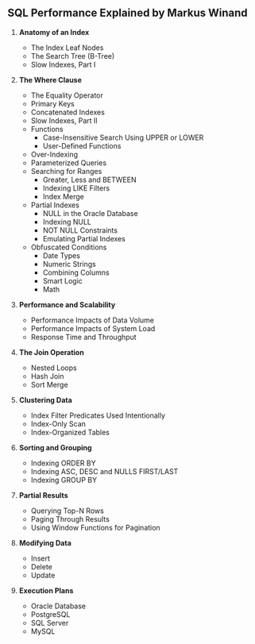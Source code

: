 ## SQL Performance Explained by Markus Winand

1. **Anatomy of an Index**
   - The Index Leaf Nodes
   - The Search Tree (B-Tree)
   - Slow Indexes, Part I

2. **The Where Clause**
   - The Equality Operator
   - Primary Keys
   - Concatenated Indexes
   - Slow Indexes, Part II
   - Functions
     - Case-Insensitive Search Using UPPER or LOWER
     - User-Defined Functions
   - Over-Indexing
   - Parameterized Queries
   - Searching for Ranges
     - Greater, Less and BETWEEN
     - Indexing LIKE Filters
     - Index Merge
   - Partial Indexes
     - NULL in the Oracle Database
     - Indexing NULL
     - NOT NULL Constraints
     - Emulating Partial Indexes
   - Obfuscated Conditions
     - Date Types
     - Numeric Strings
     - Combining Columns
     - Smart Logic
     - Math

3. **Performance and Scalability**
   - Performance Impacts of Data Volume
   - Performance Impacts of System Load
   - Response Time and Throughput

4. **The Join Operation**
   - Nested Loops
   - Hash Join
   - Sort Merge

5. **Clustering Data**
   - Index Filter Predicates Used Intentionally
   - Index-Only Scan
   - Index-Organized Tables

6. **Sorting and Grouping**
   - Indexing ORDER BY
   - Indexing ASC, DESC and NULLS FIRST/LAST
   - Indexing GROUP BY

7. **Partial Results**
   - Querying Top-N Rows
   - Paging Through Results
   - Using Window Functions for Pagination

8. **Modifying Data**
   - Insert
   - Delete
   - Update

9. **Execution Plans**
   - Oracle Database
   - PostgreSQL
   - SQL Server
   - MySQL